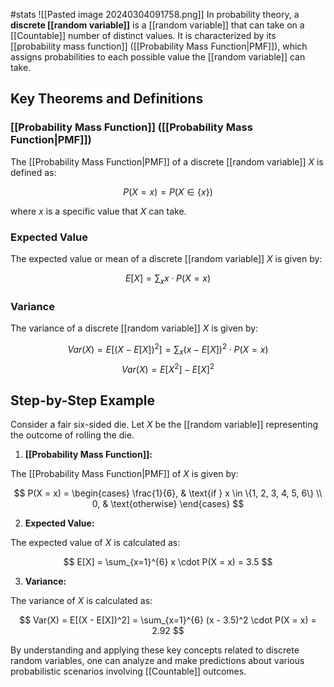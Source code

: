 #stats 
![[Pasted image 20240304091758.png]]
In probability theory, a **discrete [[random variable]]** is a [[random variable]] that can take on a [[Countable]] number of distinct values. It is characterized by its [[probability mass function]] ([[Probability Mass Function|PMF]]), which assigns probabilities to each possible value the [[random variable]] can take.

## Key Theorems and Definitions

### [[Probability Mass Function]] ([[Probability Mass Function|PMF]])

The [[Probability Mass Function|PMF]] of a discrete [[random variable]] $X$ is defined as:

$$
P(X = x) = P(X \in \{x\})
$$

where $x$ is a specific value that $X$ can take.

### Expected Value

The expected value or mean of a discrete [[random variable]] $X$ is given by:

$$
E[X] = \sum_{x} x \cdot P(X = x)
$$

### Variance

The variance of a discrete [[random variable]] $X$ is given by:

$$
Var(X) = E[(X - E[X])^2] = \sum_{x} (x - E[X])^2 \cdot P(X = x)
$$
$$
Var(X) = E[X^2]-E[X]^2
$$

## Step-by-Step Example

Consider a fair six-sided die. Let $X$ be the [[random variable]] representing the outcome of rolling the die.

1. **[[Probability Mass Function]]:**

The [[Probability Mass Function|PMF]] of $X$ is given by:

$$
P(X = x) =
\begin{cases}
\frac{1}{6}, & \text{if } x \in \{1, 2, 3, 4, 5, 6\} \\
0, & \text{otherwise}
\end{cases}
$$

2. **Expected Value:**

The expected value of $X$ is calculated as:

$$
E[X] = \sum_{x=1}^{6} x \cdot P(X = x) = 3.5
$$

3. **Variance:**

The variance of $X$ is calculated as:

$$
Var(X) = E[(X - E[X])^2] = \sum_{x=1}^{6} (x - 3.5)^2 \cdot P(X = x) = 2.92
$$

By understanding and applying these key concepts related to discrete random variables, one can analyze and make predictions about various probabilistic scenarios involving [[Countable]] outcomes.